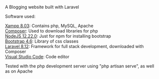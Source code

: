 A Blogging website built with Laravel

Software used:

[Xampp 8.03](https://www.apachefriends.org/download.html): Contains php, MySQL, Apache<br/>
[Composer](https://getcomposer.org/download/): Used to download libraries for php<br/>
[NodeJS 12.22.0](https://nodejs.org/en/download/): Just for npm for installing bootstrap<br/>
[Bootstrap 4.6](https://getbootstrap.com/docs/5.0/getting-started/download/): Library of css classes<br/>
[Laravel 8.12](https://laravel.com/docs/8.x/installation): Framework for full stack development, downloaded with Composer<br/>
[Visual Studio Code](https://code.visualstudio.com/download): Code editor<br/>

Tested with the php development server using "php artisan serve", as well as on Apache
